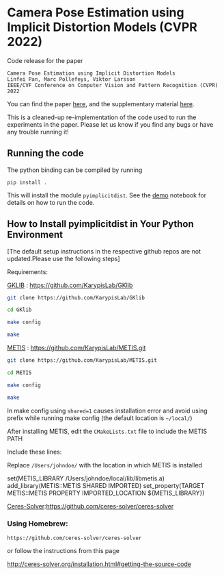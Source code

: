 # Camera Pose Estimation using Implicit Distortion Models (CVPR 2022)

Code release for the paper
```
Camera Pose Estimation using Implicit Distortion Models
Linfei Pan, Marc Pollefeys, Viktor Larsson
IEEE/CVF Conference on Computer Vision and Pattern Recognition (CVPR) 2022
```
You can find the paper [here](https://openaccess.thecvf.com/content/CVPR2022/papers/Pan_Camera_Pose_Estimation_Using_Implicit_Distortion_Models_CVPR_2022_paper.pdf), and the supplementary material [here](https://openaccess.thecvf.com/content/CVPR2022/supplemental/Pan_Camera_Pose_Estimation_CVPR_2022_supplemental.pdf).

This is a cleaned-up re-implementation of the code used to run the experiments in the paper. Please let us know if you find any bugs or have any trouble running it!


## Running the code
The python binding can be compiled by running

```
pip install .
```

This will install the module `pyimplicitdist`. See the [demo](demo.ipynb) notebook for details on how to run the code.



## How to Install pyimplicitdist in Your Python Environment

[The default setup instructions in the respective github repos are not updated.Please use the following steps]

Requirements: 

[GKLIB](https://github.com/KarypisLab/GKlib) : https://github.com/KarypisLab/GKlib

```bash 
git clone https://github.com/KarypisLab/GKlib
```

```bash
cd GKlib
```

```bash
make config
```

```bash 
make 
```



[METIS](https://github.com/KarypisLab/METIS.git) : https://github.com/KarypisLab/METIS.git


```bash 
git clone https://github.com/KarypisLab/METIS.git
```

```bash
cd METIS
```

```bash
make config
```

```bash 
make 
```

In make config using `shared=1` causes installation error and avoid using prefix while running make config (the default location is `~/local/`)

After installing METIS, edit the `CMakeLists.txt` file to include the METIS PATH

Include these lines:

Replace `/Users/johndoe/` with the location in which METIS is installed

set(METIS_LIBRARY /Users/johndoe/local/lib/libmetis.a)
add_library(METIS::METIS SHARED IMPORTED)
set_property(TARGET METIS::METIS PROPERTY IMPORTED_LOCATION ${METIS_LIBRARY})


[Ceres-Solver](https://github.com/ceres-solver/ceres-solver):https://github.com/ceres-solver/ceres-solver

### Using Homebrew:

`https://github.com/ceres-solver/ceres-solver`

or follow the instructions from this page

http://ceres-solver.org/installation.html#getting-the-source-code